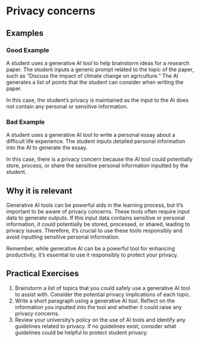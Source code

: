 # Privacy concerns

## Examples

### Good Example
A student uses a generative AI tool to help brainstorm ideas for a research paper. The student inputs a generic prompt related to the topic of the paper, such as “Discuss the impact of climate change on agriculture.” The AI generates a list of points that the student can consider when writing the paper. 

In this case, the student’s privacy is maintained as the input to the AI does not contain any personal or sensitive information.

### Bad Example
A student uses a generative AI tool to write a personal essay about a difficult life experience. The student inputs detailed personal information into the AI to generate the essay.

In this case, there is a privacy concern because the AI tool could potentially store, process, or share the sensitive personal information inputted by the student.

## Why it is relevant
Generative AI tools can be powerful aids in the learning process, but it’s important to be aware of privacy concerns. These tools often require input data to generate outputs. If this input data contains sensitive or personal information, it could potentially be stored, processed, or shared, leading to privacy issues. Therefore, it’s crucial to use these tools responsibly and avoid inputting sensitive personal information.

Remember, while generative AI can be a powerful tool for enhancing productivity, it’s essential to use it responsibly to protect your privacy.

## Practical Exercises
1. Brainstorm a list of topics that you could safely use a generative AI tool to assist with. Consider the potential privacy implications of each topic.
1. Write a short paragraph using a generative AI tool. Reflect on the information you inputted into the tool and whether it could raise any privacy concerns.
1. Review your university’s policy on the use of AI tools and identify any guidelines related to privacy. If no guidelines exist, consider what guidelines could be helpful to protect student privacy.
